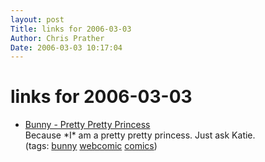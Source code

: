 ```yaml
---
layout: post
Title: links for 2006-03-03  
Author: Chris Prather
Date: 2006-03-03 10:17:04
---
```


# links for 2006-03-03
<ul class="delicious">
	<li>
		<div class="delicious-link"><a href="http://bunny.frozenreality.co.uk/index.php?id=260">Bunny - Pretty Pretty Princess</a></div>
		<div class="delicious-extended">Because *I* am a pretty pretty princess. Just ask Katie.</div>
		<div class="delicious-tags">(tags: <a href="http://del.icio.us/perigrin/bunny">bunny</a> <a href="http://del.icio.us/perigrin/webcomic">webcomic</a> <a href="http://del.icio.us/perigrin/comics">comics</a>)</div>
	</li>
</ul>

